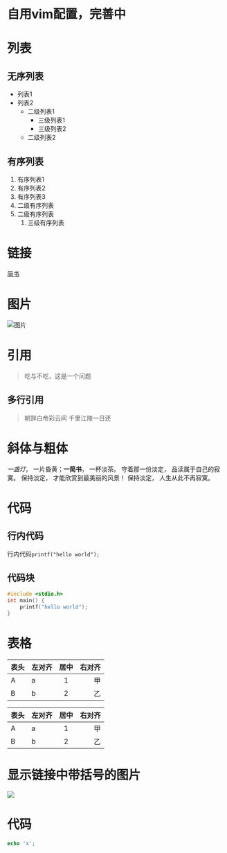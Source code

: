 # 自用vim配置，完善中

# 列表
## 无序列表
- 列表1
- 列表2
    - 二级列表1
        - 三级列表1
        - 三级列表2
    - 二级列表2

## 有序列表
1. 有序列表1
2. 有序列表2
3. 有序列表3
 1. 二级有序列表
  2. 二级有序列表
      1. 三级有序列表

# 链接
[简书](http://www.jianshu.com)

# 图片
![图片](http://upload-images.jianshu.io/upload_images/259-0ad0d0bfc1c608b6.jpg?imageMogr2/auto-orient/strip%7CimageView2/2/w/1240)

# 引用
> 吃与不吃，这是一个问题

## 多行引用
> 朝辞白帝彩云间
> 千里江陵一日还

# 斜体与粗体
*一盏灯*， 一片昏黄；**一简书**， 一杯淡茶。 守着那一份淡定， 品读属于自己的寂寞。 保持淡定， 才能欣赏到最美丽的风景！ 保持淡定， 人生从此不再寂寞。  

# 代码
## 行内代码
行内代码`printf("hello world");`

## 代码块
```c
#include <stdio.h>
int main() {
    printf("hello world");
}
```

# 表格
| 表头|左对齐|居中|右对齐|
|-------|-----|:---:|---:|
|A      |a    |1   |甲  |
|B      |b    |2   |乙  |

表头|左对齐|居中|右对齐
-------|-----|:---:|---:
A      |a    |1   |甲  
B      |b    |2   |乙  

# 显示链接中带括号的图片
![][1]

[1]:http://latex.codecogs.com/gif.latex?\prod%20\(n_{i}\)+1

# 代码
```php
echo 'x';
```
